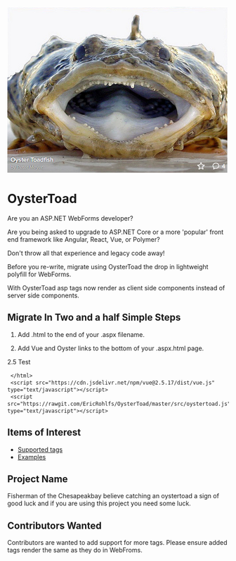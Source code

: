 ![alt text](https://raw.githubusercontent.com/ericrohlfs/oystertoad/master/images/oyster_toad.png)

# OysterToad

Are you an ASP.NET WebForms developer?

Are you being asked to upgrade to ASP.NET Core or a more 'popular' front end framework like Angular, React, Vue, or Polymer?

Don't throw all that experience and legacy code away!  

Before you re-write, migrate using OysterToad the drop in lightweight polyfill for WebForms.  

With OysterToad asp tags now render as client side components instead of server side components. 

## Migrate In Two and a half Simple Steps 

1. Add .html to the end of your .aspx filename.

2. Add Vue and Oyster links to the bottom of your .aspx.html page.

2.5 Test

```
 </html>
 <script src="https://cdn.jsdelivr.net/npm/vue@2.5.17/dist/vue.js" type="text/javascript"></script>
 <script src="https://rawgit.com/EricRohlfs/OysterToad/master/src/oystertoad.js" type="text/javascript"></script>
```

## Items of Interest

* [Supported tags](src/oystertoad.js)
* [Examples](examples/readme.md)


## Project Name

Fisherman of the Chesapeakbay believe catching an oystertoad a sign of good luck and if you are using this project you need some luck.

## Contributors Wanted

Contributors are wanted to add support for more tags.
Please ensure added tags render the same as they do in WebFroms.
